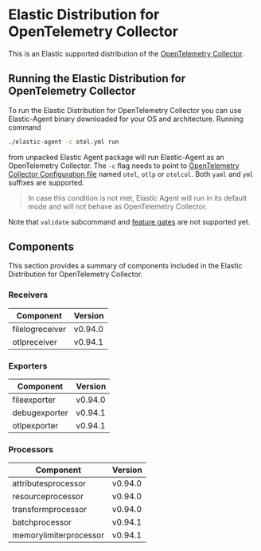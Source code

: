 # Elastic Distribution for OpenTelemetry Collector

This is an Elastic supported distribution of the [OpenTelemetry Collector](https://github.com/open-telemetry/opentelemetry-collector).

## Running the Elastic Distribution for OpenTelemetry Collector

To run the Elastic Distribution for OpenTelemetry Collector you can use Elastic-Agent binary downloaded for your OS and architecture. 
Running command 

```bash
./elastic-agent -c otel.yml run
```

from unpacked Elastic Agent package will run Elastic-Agent as an OpenTelemetry Collector. The `-c` flag needs to point to [OpenTelemetry Collector Configuration file](https://opentelemetry.io/docs/collector/configuration/) named `otel`, `otlp` or `otelcol`.
Both `yaml` and `yml` suffixes are supported. 

> In case this condition is not met, Elastic Agent will run in its default mode and will not behave as OpenTelemetry Collector.

Note that `validate` subcommand and [feature gates](https://github.com/open-telemetry/opentelemetry-collector/blob/main/featuregate/README.md#controlling-gates) are not supported yet.

## Components

This section provides a summary of components included in the Elastic Distribution for OpenTelemetry Collector.


### Receivers

| Component | Version |
|---|---|
| filelogreceiver | v0.94.0|
| otlpreceiver | v0.94.1|




### Exporters

| Component | Version |
|---|---|
| fileexporter | v0.94.0|
| debugexporter | v0.94.1|
| otlpexporter | v0.94.1|




### Processors

| Component | Version |
|---|---|
| attributesprocessor | v0.94.0|
| resourceprocessor | v0.94.0|
| transformprocessor | v0.94.0|
| batchprocessor | v0.94.1|
| memorylimiterprocessor | v0.94.1|



